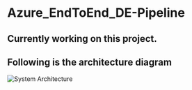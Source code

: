 # Azure_EndToEnd_DE-Pipeline
## Currently working on this project. 
## Following is the architecture diagram

 ![System Architecture](ArchitectureDiagram.png)
 
